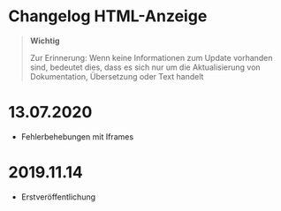 # Changelog HTML-Anzeige

>**Wichtig**
>
>Zur Erinnerung: Wenn keine Informationen zum Update vorhanden sind, bedeutet dies, dass es sich nur um die Aktualisierung von Dokumentation, Übersetzung oder Text handelt

# 13.07.2020

- Fehlerbehebungen mit Iframes

# 2019.11.14

- Erstveröffentlichung
